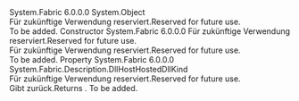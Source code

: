 <Type Name="DllHostHostedDllDescription" FullName="System.Fabric.Description.DllHostHostedDllDescription">
  <TypeSignature Language="C#" Value="public class DllHostHostedDllDescription" />
  <TypeSignature Language="ILAsm" Value=".class public auto ansi beforefieldinit DllHostHostedDllDescription extends System.Object" />
  <TypeSignature Language="DocId" Value="T:System.Fabric.Description.DllHostHostedDllDescription" />
  <TypeSignature Language="VB.NET" Value="Public Class DllHostHostedDllDescription" />
  <TypeSignature Language="F#" Value="type DllHostHostedDllDescription = class" />
  <AssemblyInfo>
    <AssemblyName>System.Fabric</AssemblyName>
    <AssemblyVersion>6.0.0.0</AssemblyVersion>
  </AssemblyInfo>
  <Base>
    <BaseTypeName>System.Object</BaseTypeName>
  </Base>
  <Interfaces />
  <Docs>
    <summary>
      <para><span data-ttu-id="d7a69-101">Für zukünftige Verwendung reserviert.</span><span class="sxs-lookup"><span data-stu-id="d7a69-101">Reserved for future use.</span></span></para>
    </summary>
    <remarks>To be added.</remarks>
  </Docs>
  <Members>
    <Member MemberName=".ctor">
      <MemberSignature Language="C#" Value="protected DllHostHostedDllDescription (System.Fabric.Description.DllHostHostedDllKind kind);" />
      <MemberSignature Language="ILAsm" Value=".method familyhidebysig specialname rtspecialname instance void .ctor(valuetype System.Fabric.Description.DllHostHostedDllKind kind) cil managed" />
      <MemberSignature Language="DocId" Value="M:System.Fabric.Description.DllHostHostedDllDescription.#ctor(System.Fabric.Description.DllHostHostedDllKind)" />
      <MemberSignature Language="VB.NET" Value="Protected Sub New (kind As DllHostHostedDllKind)" />
      <MemberSignature Language="F#" Value="new System.Fabric.Description.DllHostHostedDllDescription : System.Fabric.Description.DllHostHostedDllKind -&gt; System.Fabric.Description.DllHostHostedDllDescription" Usage="new System.Fabric.Description.DllHostHostedDllDescription kind" />
      <MemberType>Constructor</MemberType>
      <AssemblyInfo>
        <AssemblyName>System.Fabric</AssemblyName>
        <AssemblyVersion>6.0.0.0</AssemblyVersion>
      </AssemblyInfo>
      <Parameters>
        <Parameter Name="kind" Type="System.Fabric.Description.DllHostHostedDllKind" />
      </Parameters>
      <Docs>
        <param name="kind">
          <para><span data-ttu-id="d7a69-102">Für zukünftige Verwendung reserviert.</span><span class="sxs-lookup"><span data-stu-id="d7a69-102">Reserved for future use.</span></span></para>
        </param>
        <summary>
          <para><span data-ttu-id="d7a69-103">Für zukünftige Verwendung reserviert.</span><span class="sxs-lookup"><span data-stu-id="d7a69-103">Reserved for future use.</span></span></para>
        </summary>
        <remarks>To be added.</remarks>
      </Docs>
    </Member>
    <Member MemberName="Kind">
      <MemberSignature Language="C#" Value="public System.Fabric.Description.DllHostHostedDllKind Kind { get; }" />
      <MemberSignature Language="ILAsm" Value=".property instance valuetype System.Fabric.Description.DllHostHostedDllKind Kind" />
      <MemberSignature Language="DocId" Value="P:System.Fabric.Description.DllHostHostedDllDescription.Kind" />
      <MemberSignature Language="VB.NET" Value="Public ReadOnly Property Kind As DllHostHostedDllKind" />
      <MemberSignature Language="F#" Value="member this.Kind : System.Fabric.Description.DllHostHostedDllKind" Usage="System.Fabric.Description.DllHostHostedDllDescription.Kind" />
      <MemberType>Property</MemberType>
      <AssemblyInfo>
        <AssemblyName>System.Fabric</AssemblyName>
        <AssemblyVersion>6.0.0.0</AssemblyVersion>
      </AssemblyInfo>
      <ReturnValue>
        <ReturnType>System.Fabric.Description.DllHostHostedDllKind</ReturnType>
      </ReturnValue>
      <Docs>
        <summary>
          <para><span data-ttu-id="d7a69-104">Für zukünftige Verwendung reserviert.</span><span class="sxs-lookup"><span data-stu-id="d7a69-104">Reserved for future use.</span></span></para>
        </summary>
        <value>
          <para><span data-ttu-id="d7a69-105">Gibt <see cref="T:System.Fabric.Description.DllHostHostedDllKind" />zurück.</span><span class="sxs-lookup"><span data-stu-id="d7a69-105">Returns <see cref="T:System.Fabric.Description.DllHostHostedDllKind" />.</span></span></para>
        </value>
        <remarks>To be added.</remarks>
      </Docs>
    </Member>
  </Members>
</Type>